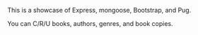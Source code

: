 This is a showcase of Express, mongoose, Bootstrap, and Pug.

You can C/R/U books, authors, genres, and book copies.
